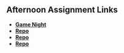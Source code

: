 ## Afternoon Assignment Links

* **[Game Night](https://github.com/ScottWallin/game_night)**
* **[Repo](https://github.com/ScottWallin/<ASSIGNMENT_REPO>)**
* **[Repo](https://github.com/ScottWallin/<ASSIGNMENT_REPO>)**
* **[Repo](https://github.com/ScottWallin/<ASSIGNMENT_REPO>)**
